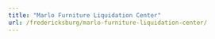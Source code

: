 ```yaml
---
title: "Marlo Furniture Liquidation Center"
url: /fredericksburg/marlo-furniture-liquidation-center/
---
```

